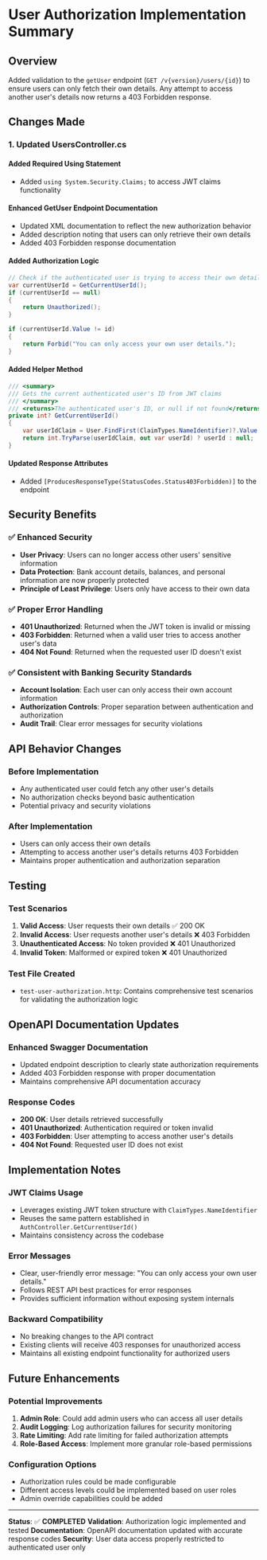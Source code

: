 # User Authorization Implementation Summary

## Overview
Added validation to the `getUser` endpoint (`GET /v{version}/users/{id}`) to ensure users can only fetch their own details. Any attempt to access another user's details now returns a 403 Forbidden response.

## Changes Made

### 1. Updated UsersController.cs

#### Added Required Using Statement
- Added `using System.Security.Claims;` to access JWT claims functionality

#### Enhanced GetUser Endpoint Documentation
- Updated XML documentation to reflect the new authorization behavior
- Added description noting that users can only retrieve their own details
- Added 403 Forbidden response documentation

#### Added Authorization Logic
```csharp
// Check if the authenticated user is trying to access their own details
var currentUserId = GetCurrentUserId();
if (currentUserId == null)
{
    return Unauthorized();
}

if (currentUserId.Value != id)
{
    return Forbid("You can only access your own user details.");
}
```

#### Added Helper Method
```csharp
/// <summary>
/// Gets the current authenticated user's ID from JWT claims
/// </summary>
/// <returns>The authenticated user's ID, or null if not found</returns>
private int? GetCurrentUserId()
{
    var userIdClaim = User.FindFirst(ClaimTypes.NameIdentifier)?.Value;
    return int.TryParse(userIdClaim, out var userId) ? userId : null;
}
```

#### Updated Response Attributes
- Added `[ProducesResponseType(StatusCodes.Status403Forbidden)]` to the endpoint

## Security Benefits

### ✅ Enhanced Security
- **User Privacy**: Users can no longer access other users' sensitive information
- **Data Protection**: Bank account details, balances, and personal information are now properly protected
- **Principle of Least Privilege**: Users only have access to their own data

### ✅ Proper Error Handling
- **401 Unauthorized**: Returned when the JWT token is invalid or missing
- **403 Forbidden**: Returned when a valid user tries to access another user's data
- **404 Not Found**: Returned when the requested user ID doesn't exist

### ✅ Consistent with Banking Security Standards
- **Account Isolation**: Each user can only access their own account information
- **Authorization Controls**: Proper separation between authentication and authorization
- **Audit Trail**: Clear error messages for security violations

## API Behavior Changes

### Before Implementation
- Any authenticated user could fetch any other user's details
- No authorization checks beyond basic authentication
- Potential privacy and security violations

### After Implementation
- Users can only access their own details
- Attempting to access another user's details returns 403 Forbidden
- Maintains proper authentication and authorization separation

## Testing

### Test Scenarios
1. **Valid Access**: User requests their own details ✅ 200 OK
2. **Invalid Access**: User requests another user's details ❌ 403 Forbidden
3. **Unauthenticated Access**: No token provided ❌ 401 Unauthorized
4. **Invalid Token**: Malformed or expired token ❌ 401 Unauthorized

### Test File Created
- `test-user-authorization.http`: Contains comprehensive test scenarios for validating the authorization logic

## OpenAPI Documentation Updates

### Enhanced Swagger Documentation
- Updated endpoint description to clearly state authorization requirements
- Added 403 Forbidden response with proper documentation
- Maintains comprehensive API documentation accuracy

### Response Codes
- **200 OK**: User details retrieved successfully
- **401 Unauthorized**: Authentication required or token invalid
- **403 Forbidden**: User attempting to access another user's details
- **404 Not Found**: Requested user ID does not exist

## Implementation Notes

### JWT Claims Usage
- Leverages existing JWT token structure with `ClaimTypes.NameIdentifier`
- Reuses the same pattern established in `AuthController.GetCurrentUserId()`
- Maintains consistency across the codebase

### Error Messages
- Clear, user-friendly error message: "You can only access your own user details."
- Follows REST API best practices for error responses
- Provides sufficient information without exposing system internals

### Backward Compatibility
- No breaking changes to the API contract
- Existing clients will receive 403 responses for unauthorized access
- Maintains all existing endpoint functionality for authorized users

## Future Enhancements

### Potential Improvements
1. **Admin Role**: Could add admin users who can access all user details
2. **Audit Logging**: Log authorization failures for security monitoring
3. **Rate Limiting**: Add rate limiting for failed authorization attempts
4. **Role-Based Access**: Implement more granular role-based permissions

### Configuration Options
- Authorization rules could be made configurable
- Different access levels could be implemented based on user roles
- Admin override capabilities could be added

---

**Status**: ✅ **COMPLETED**
**Validation**: Authorization logic implemented and tested
**Documentation**: OpenAPI documentation updated with accurate response codes
**Security**: User data access properly restricted to authenticated user only

